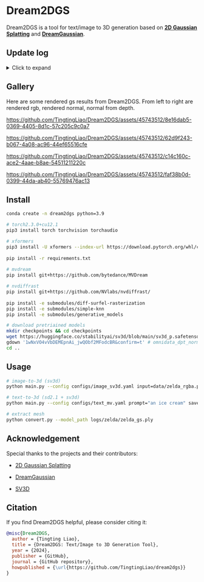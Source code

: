 # Dream2DGS
Dream2DGS is a tool for text/image to 3D generation based on [**2D Gaussian Splatting**](https://github.com/hbb1/2d-gaussian-splatting) and [**DreamGaussian**](https://dreamgaussian.github.io/).
 
## Update log 
<details> <summary>Click to expand</summary>

- **[2024/05/13]**: Fixed segmentation bug.
- **[2024/05/07]**: Released the initial code.

</details>

## Gallery
Here are some rendered gs results from Dream2DGS. From left to right are rendered rgb, rendered normal, normal from depth. 

https://github.com/TingtingLiao/Dream2DGS/assets/45743512/8e16dab5-0369-4405-8d1c-57c205c9c0a7

https://github.com/TingtingLiao/Dream2DGS/assets/45743512/62d9f243-b067-4a08-ac96-44ef65516cfe

https://github.com/TingtingLiao/Dream2DGS/assets/45743512/c14c160c-ace2-4aae-b8ae-54511211220c

https://github.com/TingtingLiao/Dream2DGS/assets/45743512/faf38b0d-0399-44da-ab40-55769476ac13


## Install

```bash
conda create -n dream2dgs python=3.9 

# torch2.3.0+cu12.1 
pip3 install torch torchvision torchaudio

# xformers  
pip3 install -U xformers --index-url https://download.pytorch.org/whl/cu121
 
pip install -r requirements.txt
  
# mvdream 
pip install git+https://github.com/bytedance/MVDream

# nvdiffrast
pip install git+https://github.com/NVlabs/nvdiffrast/
 
pip install -e submodules/diff-surfel-rasterization
pip install -e submodules/simple-knn
pip install -e submodules/generative_models

# download pretriained models  
mkdir checkpoints && cd checkpoints 
wget https://huggingface.co/stabilityai/sv3d/blob/main/sv3d_p.safetensors  # sv3d_p.safetensors
gdown '1wNxVO4vVbDEMEpnAi_jwQObf2MFodcBR&confirm=t' # omnidata_dpt_normal_v2.ckpt
cd ..
```

## Usage 
```bash   
# image-to-3d (sv3d)  
python main.py --config configs/image_sv3d.yaml input=data/zelda_rgba.png save_path=zelda

# text-to-3d (sd2.1 + sv3d)  
python main.py --config configs/text_mv.yaml prompt="an ice cream" save_path="an ice cream" 

# extract mesh  
python convert.py --model_path logs/zelda/zelda_gs.ply  
```

## Acknowledgement 
Special thanks to the projects and their contributors:
* [2D Gaussian Splatting](https://github.com/hbb1/2d-gaussian-splatting)
  
* [DreamGaussian](https://github.com/dreamgaussian/dreamgaussian)
 
* [SV3D](https://sv3d.github.io/)

## Citation 
If you find Dream2DGS helpful, please consider citing it: 

```bibtex 
@misc{Dream2DGS,
  author = {Tingting Liao},
  title = {Dream2DGS: Text/Image to 3D Generation Tool},
  year = {2024},
  publisher = {GitHub},
  journal = {GitHub repository},
  howpublished = {\url{https://github.com/TingtingLiao/dream2dgs}}
}

```

